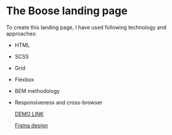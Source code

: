 # The Boose landing page

To create this landing page, I have used following technology and approaches:

- HTML
- SCSS
- Grid
- Flexbox
- BEM methodology
- Responsiveness and cross-browser

   [DEMO LINK](https://grechana.github.io/bose-landing-page/)
  
   [Figma design](https://www.figma.com/file/DtkQmQ797hk0nI4KfMi2Uq/BOSE-New-Version?type=design&mode=design)
